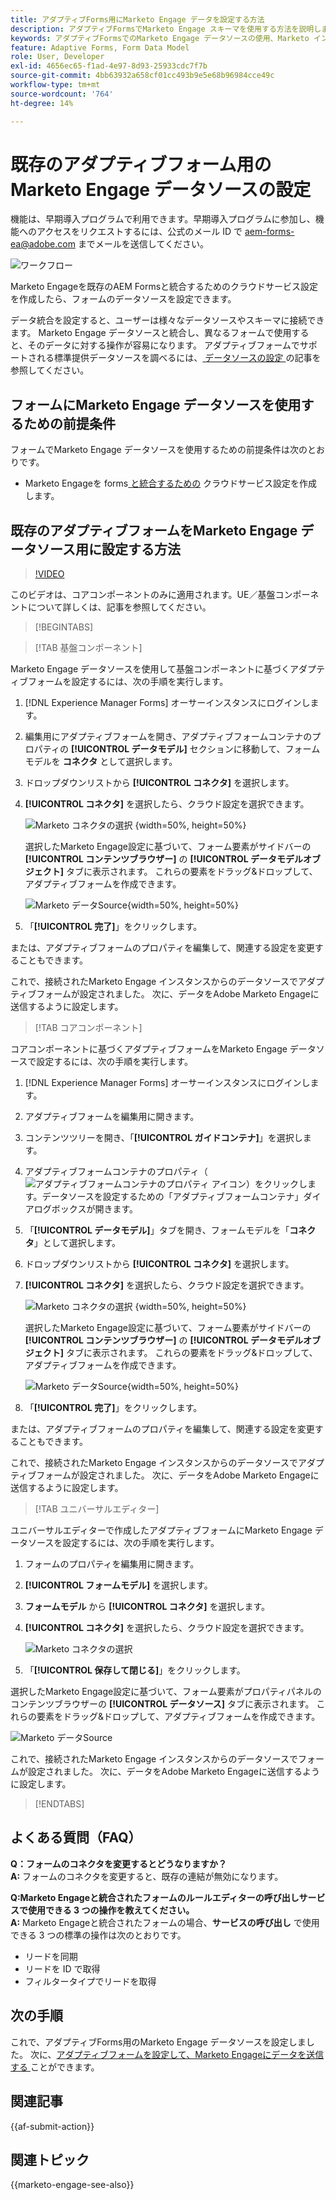 ```yaml
---
title: アダプティブForms用にMarketo Engage データを設定する方法
description: アダプティブFormsでMarketo Engage スキーマを使用する方法を説明します。
keywords: アダプティブFormsでのMarketo Engage データソースの使用、Marketo インスタンスデータソースとフォームを接続する方法を教えてください。、フォームをMarketoに接続します。
feature: Adaptive Forms, Form Data Model
role: User, Developer
exl-id: 4656ec65-f1ad-4e97-8d93-25933cdc7f7b
source-git-commit: 4bb63932a658cf01cc493b9e5e68b96984cce49c
workflow-type: tm+mt
source-wordcount: '764'
ht-degree: 14%

---
```


# 既存のアダプティブフォーム用の Marketo Engage データソースの設定

<span class="preview">機能は、早期導入プログラムで利用できます。早期導入プログラムに参加し、機能へのアクセスをリクエストするには、公式のメール ID で aem-forms-ea@adobe.com までメールを送信してください。</span>

![ワークフロー](/help/forms/assets/workflow-marketo-2.png)

Marketo Engageを既存のAEM Formsと統合するためのクラウドサービス設定を作成したら、フォームのデータソースを設定できます。

データ統合を設定すると、ユーザーは様々なデータソースやスキーマに接続できます。 Marketo Engage データソースと統合し、異なるフォームで使用すると、そのデータに対する操作が容易になります。 アダプティブフォームでサポートされる標準提供データソースを調べるには、[&#x200B; データソースの設定 &#x200B;](/help/forms/configure-data-sources.md) の記事を参照してください。

## フォームにMarketo Engage データソースを使用するための前提条件

フォームでMarketo Engage データソースを使用するための前提条件は次のとおりです。

* Marketo Engageを forms[&#x200B; と統合するための &#x200B;](/help/forms/integrate-form-to-marketo-engage.md) クラウドサービス設定を作成します。

## 既存のアダプティブフォームをMarketo Engage データソース用に設定する方法

>[!VIDEO](https://video.tv.adobe.com/v/3442871/marketo-aem-forms-aem-marketo-engage)

<span>このビデオは、コアコンポーネントのみに適用されます。UE／基盤コンポーネントについて詳しくは、記事を参照してください。</span>

>[!BEGINTABS]

>[!TAB 基盤コンポーネント]

Marketo Engage データソースを使用して基盤コンポーネントに基づくアダプティブフォームを設定するには、次の手順を実行します。

1. [!DNL Experience Manager Forms] オーサーインスタンスにログインします。
1. 編集用にアダプティブフォームを開き、アダプティブフォームコンテナのプロパティの **[!UICONTROL データモデル]** セクションに移動して、フォームモデルを **コネクタ** として選択します。
1. ドロップダウンリストから **[!UICONTROL コネクタ]** を選択します。
1. **[!UICONTROL コネクタ]** を選択したら、クラウド設定を選択できます。

   ![Marketo コネクタの選択 &#x200B;](/help/forms/assets/select-marketo-connector-af1.png){width=50%, height=50%}

   選択したMarketo Engage設定に基づいて、フォーム要素がサイドバーの **[!UICONTROL コンテンツブラウザー]** の **[!UICONTROL データモデルオブジェクト]** タブに表示されます。 これらの要素をドラッグ&amp;ドロップして、アダプティブフォームを作成できます。

   ![Marketo データSource](/help/forms/assets/marketo-engage-data-source-af1.png){width=50%, height=50%}

1. 「**[!UICONTROL 完了]**」をクリックします。

または、アダプティブフォームのプロパティを編集して、関連する設定を変更することもできます。

これで、接続されたMarketo Engage インスタンスからのデータソースでアダプティブフォームが設定されました。 次に、データをAdobe Marketo Engageに送信するように設定します。

>[!TAB コアコンポーネント]

コアコンポーネントに基づくアダプティブフォームをMarketo Engage データソースで設定するには、次の手順を実行します。

1. [!DNL Experience Manager Forms] オーサーインスタンスにログインします。

1. アダプティブフォームを編集用に開きます。
1. コンテンツツリーを開き、「**[!UICONTROL ガイドコンテナ]**」を選択します。
1. アダプティブフォームコンテナのプロパティ（![アダプティブフォームコンテナのプロパティ](/help/forms/assets/configure-icon.svg) アイコン）をクリックします。データソースを設定するための「アダプティブフォームコンテナ」ダイアログボックスが開きます。
1. 「**[!UICONTROL データモデル]**」タブを開き、フォームモデルを「**コネクタ**」として選択します。
1. ドロップダウンリストから **[!UICONTROL コネクタ]** を選択します。

1. **[!UICONTROL コネクタ]** を選択したら、クラウド設定を選択できます。

   ![Marketo コネクタの選択 &#x200B;](/help/forms/assets/select-marketo-connector.png){width=50%, height=50%}

   選択したMarketo Engage設定に基づいて、フォーム要素がサイドバーの **[!UICONTROL コンテンツブラウザー]** の **[!UICONTROL データモデルオブジェクト]** タブに表示されます。 これらの要素をドラッグ&amp;ドロップして、アダプティブフォームを作成できます。

   ![Marketo データSource](/help/forms/assets/marketo-engage-data-source.png){width=50%, height=50%}

1. 「**[!UICONTROL 完了]**」をクリックします。

または、アダプティブフォームのプロパティを編集して、関連する設定を変更することもできます。

これで、接続されたMarketo Engage インスタンスからのデータソースでアダプティブフォームが設定されました。 次に、データをAdobe Marketo Engageに送信するように設定します。

>[!TAB ユニバーサルエディター]

ユニバーサルエディターで作成したアダプティブフォームにMarketo Engage データソースを設定するには、次の手順を実行します。

1. フォームのプロパティを編集用に開きます。
1. **[!UICONTROL フォームモデル]** を選択します。
1. **フォームモデル** から **[!UICONTROL コネクタ]** を選択します。
1. **[!UICONTROL コネクタ]** を選択したら、クラウド設定を選択できます。

   ![Marketo コネクタの選択 &#x200B;](/help/forms/assets/select-marketo-connector-ue.png)

1. 「**[!UICONTROL 保存して閉じる]**」をクリックします。

選択したMarketo Engage設定に基づいて、フォーム要素がプロパティパネルのコンテンツブラウザーの **[!UICONTROL データソース]** タブに表示されます。 これらの要素をドラッグ&amp;ドロップして、アダプティブフォームを作成できます。

![Marketo データSource](/help/forms/assets/marketo-engage-data-source-ue.png)

これで、接続されたMarketo Engage インスタンスからのデータソースでフォームが設定されました。 次に、データをAdobe Marketo Engageに送信するように設定します。

>[!ENDTABS]

## よくある質問（FAQ）

**Q：フォームのコネクタを変更するとどうなりますか？**\
**A:** フォームのコネクタを変更すると、既存の連結が無効になります。

**Q:Marketo Engageと統合されたフォームのルールエディターの呼び出しサービスで使用できる 3 つの操作を教えてください。**\
**A:** Marketo Engageと統合されたフォームの場合、**サービスの呼び出し** で使用できる 3 つの標準の操作は次のとおりです。
* リードを同期
* リードを ID で取得
* フィルタータイプでリードを取得

## 次の手順

これで、アダプティブForms用のMarketo Engage データソースを設定しました。 次に、[&#x200B; アダプティブフォームを設定して、Marketo Engageにデータを送信する &#x200B;](/help/forms/submit-adaptive-form-to-marketo-engage.md) ことができます。

## 関連記事

{{af-submit-action}}

## 関連トピック

{{marketo-engage-see-also}}
